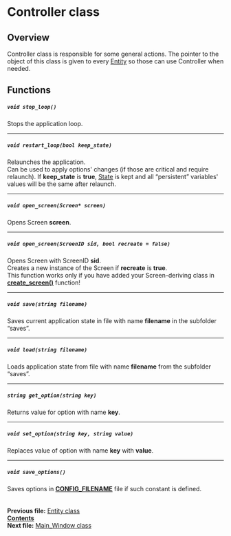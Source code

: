 ﻿# Controller class

## Overview

Controller class is responsible for some general actions. The pointer to the object of this class is given to every [Entity](04_Entity.md) so those can use Controller when needed.

## Functions  

##### `void stop_loop()`
Stops the application loop.  

----
##### `void restart_loop(bool keep_state)`
Relaunches the application.  
Can be used to apply options' changes (if those are critical and require relaunch).
If **keep_state** is **true**, [State](09_State.md) is kept and all “persistent” variables' values will be the same after relaunch.  

----
##### `void open_screen(Screen* screen)`
Opens Screen **screen**.  

----
##### `void open_screen(ScreenID sid, bool recreate = false)`
Opens Screen with ScreenID **sid**.  
Creates a new instance of the Screen if **recreate** is **true**.  
This function works only if you have added your Screen-deriving class in **[create_screen()](03_Screen.md#screenid)** function!   

----
##### `void save(string filename)`
Saves current application state in file with name **filename** in the subfolder “saves”.  

----
##### `void load(string filename)`
Loads application state from file with name **filename** from the subfolder “saves”.  
 
----
##### `string get_option(string key)`
Returns value for option with name **key**.  

----
##### `void set_option(string key, string value)`
Replaces value of option with name **key** with **value**.

----
##### `void save_options()`
Saves options in **[CONFIG_FILENAME](22_settings_h.md#config_filename)** file if such constant is defined.  
   
   
**Previous file:** [Entity class](04_Entity.md)  
**[Contents](00_Contents.md)**  
**Next file:** [Main_Window class](06_Main_Window.md)
